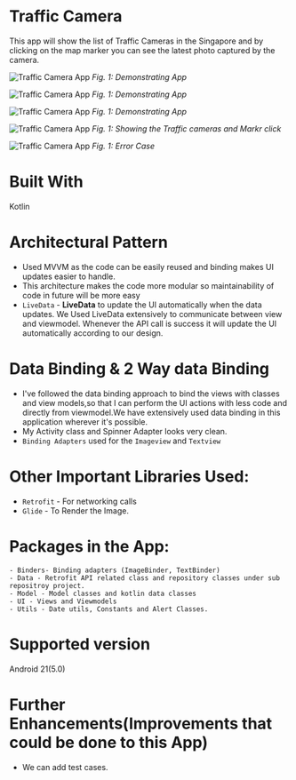 # Traffic Camera
This app will show the list of Traffic Cameras in the Singapore and by clicking on the map marker you can see the latest photo captured by the camera.


![Traffic Camera App](https://user-images.githubusercontent.com/31012185/105796826-a4550580-5fca-11eb-85f1-4d462f817acd.png)
*Fig. 1: Demonstrating App*

![Traffic Camera App](https://user-images.githubusercontent.com/31012185/105797229-d2d2e080-5fca-11eb-9cb6-dd409945368a.png)
*Fig. 1: Demonstrating App*

![Traffic Camera App](https://user-images.githubusercontent.com/31012185/105797432-eda55500-5fca-11eb-9c6c-9bfcf78544b5.png)
*Fig. 1: Demonstrating App*

![Traffic Camera App](https://user-images.githubusercontent.com/31012185/105797572-31985a00-5fcb-11eb-9915-9205242d1f3d.gif)
*Fig. 1: Showing the Traffic cameras and Markr click*


![Traffic Camera App](https://user-images.githubusercontent.com/31012185/105797828-bbe0be00-5fcb-11eb-9093-132392c26539.gif)
*Fig. 1: Error Case*


# Built With
  Kotlin

# Architectural Pattern
- Used MVVM as the code can be easily reused and binding makes UI updates easier to handle. 
- This architecture makes the code more modular so maintainability of code in future will be more easy
- `LiveData` - **LiveData** to update the UI automatically when the data updates. We Used LiveData extensively to communicate between view and viewmodel. Whenever the API call is success it will update the UI automatically according to our design.



#  Data Binding & 2 Way data Binding
- I've followed the data binding approach to bind the views with classes and view models,so that I can perform the UI actions with less code and directly from viewmodel.We have extensively used data binding in this application wherever it's possible. 
- My Activity class and Spinner Adapter looks very clean.
- `Binding Adapters` used for the `Imageview` and `Textview`
    
# Other Important Libraries Used:
- `Retrofit` - For networking calls
- `Glide` - To Render the Image.
 # Packages in the App:
    - Binders- Binding adapters (ImageBinder, TextBinder)
    - Data - Retrofit API related class and repository classes under sub repositroy project.
    - Model - Model classes and kotlin data classes
    - UI - Views and Viewmodels
    - Utils - Date utils, Constants and Alert Classes.
    
# Supported version
Android 21(5.0)

# Further Enhancements(Improvements that could be done to this App)
- We can add test cases.


